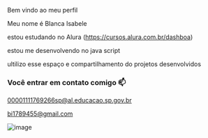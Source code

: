 Bem vindo ao meu perfil

Meu nome é BIanca Isabele

estou estudando no Alura (https://cursos.alura.com.br/dashboa)

estou me desenvolvendo no java script

ultilizo esse espaço e compartilhamento do projetos desenvolvidos

### Você entrar em contato comigo 📫

00001111769266sp@al.educacao.sp.gov.br

bi1789455@gmail.com

![image](https://github.com/Bioliveira033B/bibi3B/assets/170653750/edcfb616-7387-403b-85f0-c969b188617d)


